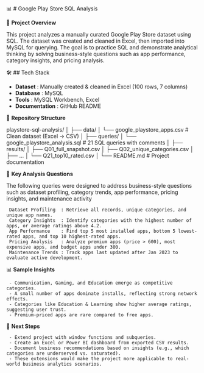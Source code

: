 📊 # Google Play Store SQL Analysis

📌 **Project Overview**

This project analyzes a manually curated Google Play Store dataset using SQL.
The dataset was created and cleaned in Excel, then imported into MySQL for querying.
The goal is to practice SQL and demonstrate analytical thinking by solving business-style questions such as app performance, category insights, and pricing analysis.


🛠️ ## Tech Stack

- **Dataset**       : Manually created & cleaned in Excel (100 rows, 7 columns)
- **Database**      : MySQL
- **Tools**         : MySQL Workbench, Excel
- **Documentation** : GitHub README

📂 **Repository Structure**

playstore-sql-analysis/
│
├── data/
│   └── google_playstore_apps.csv       # Clean dataset (Excel → CSV)
│
├── queries/
│   └── google_playstore_analysis.sql   # 21 SQL queries with comments
│
├── results/
│   ├── Q01_full_snapshot.csv
│   ├── Q02_unique_categories.csv
│   ├── ...
│   └── Q21_top10_rated.csv
│
└── README.md                          # Project documentation


🔎 **Key Analysis Questions**

The following queries were designed to address business-style questions such as dataset profiling, category trends, app performance, pricing insights, and maintenance activity
    
     Dataset Profiling  : Retrieve all records, unique categories, and unique app names.
     Category Insights  : Identify categories with the highest number of apps, or average ratings above 4.2.
     App Performance    : Find top 5 most installed apps, bottom 5 lowest-rated apps, and top 10 highest-rated apps.
     Pricing Analysis   : Analyze premium apps (price > 600), most expensive apps, and budget apps under 300.
     Maintenance Trends : Track apps last updated after Jan 2023 to evaluate active development.


📊 **Sample Insights**

     - Communication, Gaming, and Education emerge as competitive categories.
     - A small number of apps dominate installs, reflecting strong network effects.
     - Categories like Education & Learning show higher average ratings, suggesting user trust.
     - Premium-priced apps are rare compared to free apps.


🚀 **Next Steps**

     - Extend project with window functions and subqueries.
     - Create an Excel or Power BI dashboard from exported CSV results.
     - Document business recommendations based on insights (e.g., which categories are underserved vs. saturated).
     - These extensions would make the project more applicable to real-world business analytics scenarios.

